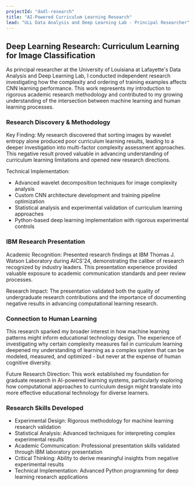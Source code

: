 ```yaml
---
projectId: "dadl-research"
title: "AI-Powered Curriculum Learning Research"
lead: "ULL Data Analysis and Deep Learning Lab - Principal Researcher"
---
```


## Deep Learning Research: Curriculum Learning for Image Classification

As principal researcher at the University of Louisiana at Lafayette's Data Analysis and Deep Learning Lab, I conducted independent research investigating how the complexity and ordering of training examples affects CNN learning performance. This work represents my introduction to rigorous academic research methodology and contributed to my growing understanding of the intersection between machine learning and human learning processes.

### Research Discovery & Methodology

Key Finding: My research discovered that sorting images by wavelet entropy alone produced poor curriculum learning results, leading to a deeper investigation into multi-factor complexity assessment approaches. This negative result proved valuable in advancing understanding of curriculum learning limitations and opened new research directions.

Technical Implementation:
- Advanced wavelet decomposition techniques for image complexity analysis
- Custom CNN architecture development and training pipeline optimization
- Statistical analysis and experimental validation of curriculum learning approaches
- Python-based deep learning implementation with rigorous experimental controls

### IBM Research Presentation

Academic Recognition: Presented research findings at IBM Thomas J. Watson Laboratory during AICS'24, demonstrating the caliber of research recognized by industry leaders. This presentation experience provided valuable exposure to academic communication standards and peer review processes.

Research Impact: The presentation validated both the quality of undergraduate research contributions and the importance of documenting negative results in advancing computational learning research.

### Connection to Human Learning

This research sparked my broader interest in how machine learning patterns might inform educational technology design. The experience of investigating why certain complexity measures fail in curriculum learning deepened my understanding of learning as a complex system that can be modeled, measured, and optimized - but never at the expense of human cognitive diversity.

Future Research Direction: This work established my foundation for graduate research in AI-powered learning systems, particularly exploring how computational approaches to curriculum design might translate into more effective educational technology for diverse learners.

### Research Skills Developed

- Experimental Design: Rigorous methodology for machine learning research validation
- Statistical Analysis: Advanced techniques for interpreting complex experimental results  
- Academic Communication: Professional presentation skills validated through IBM laboratory presentation
- Critical Thinking: Ability to derive meaningful insights from negative experimental results
- Technical Implementation: Advanced Python programming for deep learning research applications
